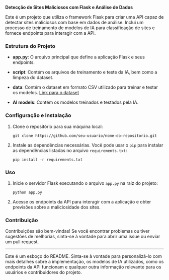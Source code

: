 **Detecção de Sites Maliciosos com Flask e Análise de Dados**

Este é um projeto que utiliza o framework Flask para criar uma API capaz de detectar sites maliciosos com base em dados de análise. Inclui um processo de treinamento de modelos de IA para classificação de sites e fornece endpoints para interagir com a API.

### Estrutura do Projeto

- **app.py**: O arquivo principal que define a aplicação Flask e seus endpoints.
  
- **script**: Contém os arquivos de treinamento e teste da IA, bem como a limpeza do dataset.
  
- **data**: Contém o dataset em formato CSV utilizado para treinar e testar os modelos. [Link para o dataset](https://www.kaggle.com/datasets/satyaganeshkumar/phishing-websites)

- **AI models**: Contém os modelos treinados e testados pela IA.

### Configuração e Instalação

1. Clone o repositório para sua máquina local:

    ```
    git clone https://github.com/seu-usuario/nome-do-repositorio.git
    ```

2. Instale as dependências necessárias. Você pode usar o `pip` para instalar as dependências listadas no arquivo `requirements.txt`:

    ```
    pip install -r requirements.txt
    ```

### Uso

1. Inicie o servidor Flask executando o arquivo `app.py` na raiz do projeto:

    ```
    python app.py
    ```

2. Acesse os endpoints da API para interagir com a aplicação e obter previsões sobre a maliciosidade dos sites.

### Contribuição

Contribuições são bem-vindas! Se você encontrar problemas ou tiver sugestões de melhorias, sinta-se à vontade para abrir uma issue ou enviar um pull request.

---

Este é um esboço do README. Sinta-se à vontade para personalizá-lo com mais detalhes sobre a implementação, os modelos de IA utilizados, como os endpoints da API funcionam e qualquer outra informação relevante para os usuários e contribuidores do projeto.